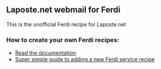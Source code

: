 ## Laposte.net webmail for Ferdi

This is the unofficial Ferdi recipe for Laposte.net

### How to create your own Ferdi recipes:
* [Read the documentation](https://github.com/getferdi/recipes/blob/master/docs/integration.md)
* [Super simple guide to adding a new Ferdi service recipe](https://blog.jakelee.co.uk/super-simple-guide-to-adding-a-new-ferdi-service-recipe/)
